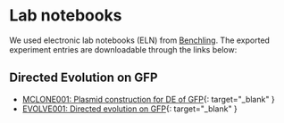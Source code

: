 # Lab notebooks

We used electronic lab notebooks (ELN) from [Benchling](https://benchling.com). The exported experiment entries are downloadable through the links below:

## Directed Evolution on GFP

- [MCLONE001: Plasmid construction for DE of GFP](../notebooks/MCLONE001.pdf){: target="_blank" }
- [EVOLVE001: Directed evolution on GFP](../notebooks/EVOLVE001.pdf){: target="_blank" }